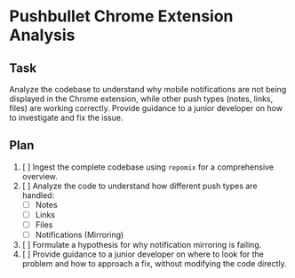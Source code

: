 # Pushbullet Chrome Extension Analysis

## Task

Analyze the codebase to understand why mobile notifications are not being displayed in the Chrome extension, while other push types (notes, links, files) are working correctly. Provide guidance to a junior developer on how to investigate and fix the issue.

## Plan

1.  [ ] Ingest the complete codebase using `repomix` for a comprehensive overview.
2.  [ ] Analyze the code to understand how different push types are handled:
    *   [ ] Notes
    *   [ ] Links
    *   [ ] Files
    *   [ ] Notifications (Mirroring)
3.  [ ] Formulate a hypothesis for why notification mirroring is failing.
4.  [ ] Provide guidance to a junior developer on where to look for the problem and how to approach a fix, without modifying the code directly.